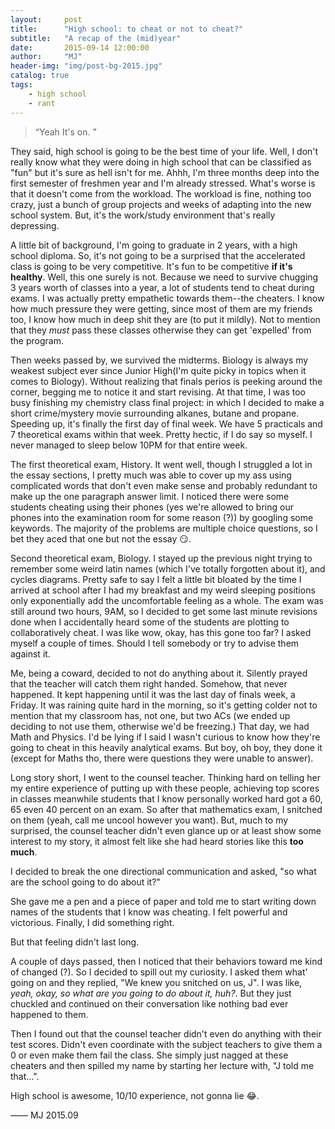 ```yaml
---
layout:     post
title:      "High school: to cheat or not to cheat?"
subtitle:   "A recap of the (mid)year"
date:       2015-09-14 12:00:00
author:     "MJ"
header-img: "img/post-bg-2015.jpg"
catalog: true
tags:
    - high school
    - rant
---
```


> “Yeah It's on. ”

They said, high school is going to be the best time of your life. Well, I don't really know what they were doing in high school that can be classified as "fun" but it's sure as hell isn't for me. Ahhh, I'm three months deep into the first semester of freshmen year and I'm already stressed. What's worse is that it doesn't come from the workload. The workload is fine, nothing too crazy, just a bunch of group projects and weeks of adapting into the new school system. But, it's the work/study environment that's really depressing.

A little bit of background, I'm going to graduate in 2 years, with a high school diploma. So, it's not going to be a surprised that the accelerated class is going to be very competitive. It's fun to be competitive **if it's healthy**. Well, this one surely is not. Because we need to survive chugging 3 years worth of classes into a year, a lot of students tend to cheat during exams. I was actually pretty empathetic towards them--the cheaters. I know how much pressure they were getting, since most of them are my friends too, I know how much in deep shit they are (to put it mildly). Not to mention that they *must* pass these classes otherwise they can get 'expelled' from the program. 

Then weeks passed by, we survived the midterms. Biology is always my weakest subject ever since Junior High(I'm quite picky in topics when it comes to Biology). Without realizing that finals perios is peeking around the corner, begging me to notice it and start revising. At that time, I was too busy finishing my chemistry class final project: in which I decided to make a short crime/mystery movie surrounding alkanes, butane and propane. Speeding up, it's finally the first day of final week. We have 5 practicals and 7 theoretical exams within that week. Pretty hectic, if I do say so myself. I never managed to sleep below 10PM for that entire week.

The first theoretical exam, History. It went well, though I struggled a lot in the essay sections, I pretty much was able to cover up my ass using complicated words that don't even make sense and probably redundant to make up the one paragraph answer limit. I noticed there were some students cheating using their phones (yes we're allowed to bring our phones into the examination room for some reason (?)) by googling some keywords. The majority of the problems are multiple choice questions, so I bet they aced that one but not the essay 😏.

Second theoretical exam, Biology. I stayed up the previous night trying to remember some weird latin names (which I've totally forgotten about it), and cycles diagrams. Pretty safe to say I felt a little bit bloated by the time I arrived at school after I had my breakfast and my weird sleeping positions only exponentially add the uncomfortable feeling as a whole. The exam was still around two hours, 9AM, so I decided to get some last minute revisions done when I accidentally heard some of the students are plotting to collaboratively cheat. I was like wow, okay, has this gone too far? I asked myself a couple of times. Should I tell somebody or try to advise them against it. 

Me, being a coward, decided to not do anything about it. Silently prayed that the teacher will catch them right handed. Somehow, that never happened. It kept happening until it was the last day of finals week, a Friday. It was raining quite hard in the morning, so it's getting colder not to mention that my classroom has, not one, but two ACs (we ended up deciding to not use them, otherwise we'd be freezing.) That day, we had Math and Physics. I'd be lying if I said I wasn't curious to know how they're going to cheat in this heavily analytical exams. But boy, oh boy, they done it (except for Maths tho, there were questions they were unable to answer). 

Long story short, I went to the counsel teacher. Thinking hard on telling her my entire experience of putting up with these people, achieving top scores in classes meanwhile students that I know personally worked hard got a 60, 65 even 40 percent on an exam. So after that mathematics exam, I snitched on them (yeah, call me uncool however you want). But, much to my surprised, the counsel teacher didn't even glance up or at least show some interest to my story, it almost felt like she had heard stories like this **too much**. 

I decided to break the one directional communication and asked, "so what are the school going to do about it?" 

She gave me a pen and a piece of paper and told me to start writing down names of the students that I know was cheating. I felt powerful and victorious. Finally, I did something right.

But that feeling didn't last long.

A couple of days passed, then I noticed that their behaviors toward me kind of changed (?). So I decided to spill out my curiosity. I asked them what' going on and they replied, "We knew you snitched on us, J". I was like, *yeah, okay, so what are you going to do about it, huh?*. But they just chuckled and continued on their conversation like nothing bad ever happened to them. 

Then I found out that the counsel teacher didn't even do anything with their test scores. Didn't even coordinate with the subject teachers to give them a 0 or even make them fail the class. She simply just nagged at these cheaters and then spilled my name by starting her lecture with, "J told me that...". 

High school is awesome, 10/10 experience, not gonna lie 😂.

—— MJ 2015.09


